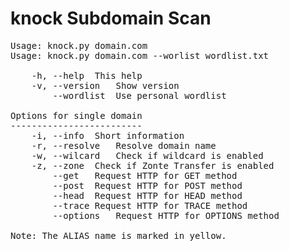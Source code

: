 knock Subdomain Scan
====================

<pre>
Usage: knock.py domain.com
Usage: knock.py domain.com --worlist wordlist.txt

	-h, --help	This help
	-v, --version	Show version
	    --wordlist	Use personal wordlist

Options for single domain
-------------------------
	-i, --info	Short information
	-r, --resolve	Resolve domain name
	-w, --wilcard	Check if wildcard is enabled
	-z, --zone	Check if Zonte Transfer is enabled
	    --get	Request HTTP for GET method
	    --post	Request HTTP for POST method
	    --head	Request HTTP for HEAD method
	    --trace	Request HTTP for TRACE method
	    --options	Request HTTP for OPTIONS method

Note: The ALIAS name is marked in yellow.
</pre>
